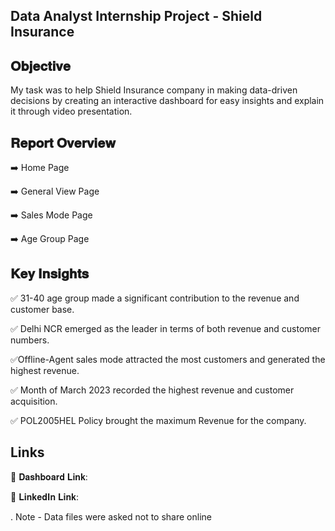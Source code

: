 
##  Data Analyst Internship Project - Shield Insurance
## 𝐎𝐛𝐣𝐞𝐜𝐭𝐢𝐯𝐞
My task was to help Shield Insurance company in making data-driven decisions by creating an interactive dashboard for easy insights and explain it through video presentation.
## 𝐑𝐞𝐩𝐨𝐫𝐭 𝐎𝐯𝐞𝐫𝐯𝐢𝐞𝐰
➡️ Home Page

➡️ General View Page

➡️ Sales Mode Page

➡️ Age Group Page
## 𝐊𝐞𝐲 𝐈𝐧𝐬𝐢𝐠𝐡𝐭𝐬
✅ 31-40 age group made a significant contribution to the revenue and customer base.

✅ Delhi NCR emerged as the leader in terms of both revenue and customer numbers.

✅Offline-Agent sales mode attracted the most customers and generated the highest revenue.

✅ Month of March 2023 recorded the highest revenue and customer acquisition.

✅ POL2005HEL Policy brought the maximum Revenue for the company.
## Links
🔗 𝐃𝐚𝐬𝐡𝐛𝐨𝐚𝐫𝐝 𝐋𝐢𝐧𝐤:

🔗 𝐋𝐢𝐧𝐤𝐞𝐝𝐈𝐧 𝐋𝐢𝐧𝐤: 

. Note - Data files were asked not to share online